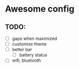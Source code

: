 # Awesome config

## TODO:

- [ ] gaps when maximized
- [ ] customize theme
- [ ] better bar
    - [ ] battery status
- [ ] wifi, bluetooth